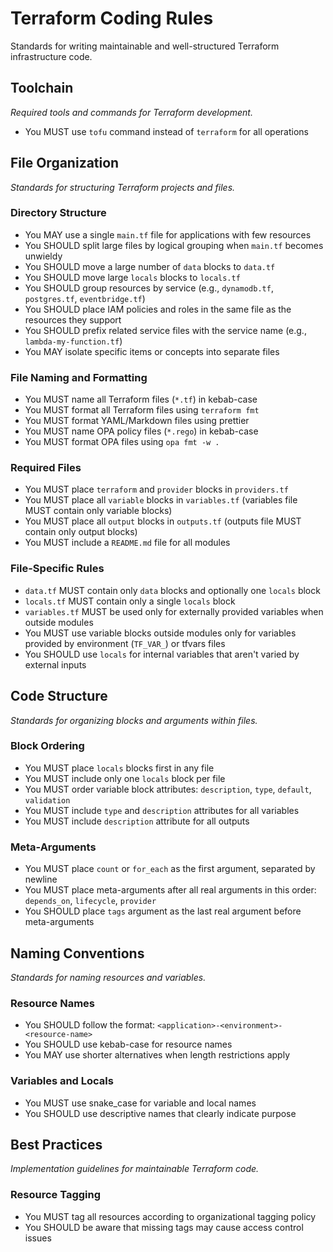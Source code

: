 # Terraform Coding Rules

Standards for writing maintainable and well-structured Terraform infrastructure code.

## Toolchain
*Required tools and commands for Terraform development.*

- You MUST use `tofu` command instead of `terraform` for all operations

## File Organization
*Standards for structuring Terraform projects and files.*

### Directory Structure
- You MAY use a single `main.tf` file for applications with few resources
- You SHOULD split large files by logical grouping when `main.tf` becomes unwieldy
- You SHOULD move a large number of `data` blocks to `data.tf`
- You SHOULD move large `locals` blocks to `locals.tf`
- You SHOULD group resources by service (e.g., `dynamodb.tf`, `postgres.tf`, `eventbridge.tf`)
- You SHOULD place IAM policies and roles in the same file as the resources they support
- You SHOULD prefix related service files with the service name (e.g., `lambda-my-function.tf`)
- You MAY isolate specific items or concepts into separate files

### File Naming and Formatting
- You MUST name all Terraform files (`*.tf`) in kebab-case
- You MUST format all Terraform files using `terraform fmt`
- You MUST format YAML/Markdown files using prettier
- You MUST name OPA policy files (`*.rego`) in kebab-case
- You MUST format OPA files using `opa fmt -w .`

### Required Files
- You MUST place `terraform` and `provider` blocks in `providers.tf`
- You MUST place all `variable` blocks in `variables.tf` (variables file MUST contain only variable blocks)
- You MUST place all `output` blocks in `outputs.tf` (outputs file MUST contain only output blocks)
- You MUST include a `README.md` file for all modules

### File-Specific Rules
- `data.tf` MUST contain only `data` blocks and optionally one `locals` block
- `locals.tf` MUST contain only a single `locals` block
- `variables.tf` MUST be used only for externally provided variables when outside modules
- You MUST use variable blocks outside modules only for variables provided by environment (`TF_VAR_`) or tfvars files
- You SHOULD use `locals` for internal variables that aren't varied by external inputs

## Code Structure
*Standards for organizing blocks and arguments within files.*

### Block Ordering
- You MUST place `locals` blocks first in any file
- You MUST include only one `locals` block per file
- You MUST order variable block attributes: `description`, `type`, `default`, `validation`
- You MUST include `type` and `description` attributes for all variables
- You MUST include `description` attribute for all outputs

### Meta-Arguments
- You MUST place `count` or `for_each` as the first argument, separated by newline
- You MUST place meta-arguments after all real arguments in this order: `depends_on`, `lifecycle`, `provider`
- You SHOULD place `tags` argument as the last real argument before meta-arguments

## Naming Conventions
*Standards for naming resources and variables.*

### Resource Names
- You SHOULD follow the format: `<application>-<environment>-<resource-name>`
- You SHOULD use kebab-case for resource names
- You MAY use shorter alternatives when length restrictions apply

### Variables and Locals
- You MUST use snake_case for variable and local names
- You SHOULD use descriptive names that clearly indicate purpose

## Best Practices
*Implementation guidelines for maintainable Terraform code.*

### Resource Tagging
- You MUST tag all resources according to organizational tagging policy
- You SHOULD be aware that missing tags may cause access control issues
